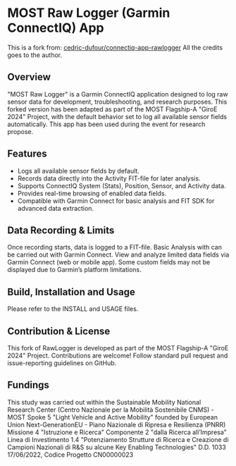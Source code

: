 # MOST Raw Logger (Garmin ConnectIQ) App


This is a fork from:  [cedric-dufour/connectiq-app-rawlogger](https://github.com/cedric-dufour/connectiq-app-rawlogger)
All the credits goes to the author.

## Overview

"MOST Raw Logger" is a Garmin ConnectIQ application designed to log raw sensor data for development, troubleshooting, and research purposes. 
This forked version has been adapted as part of the MOST Flagship-A "GiroE 2024" Project, with the default behavior set to log all available sensor fields automatically.
This app has been used during the event for research propose.


## Features

- Logs all available sensor fields by default.
- Records data directly into the Activity FIT-file for later analysis.
- Supports ConnectIQ System (Stats), Position, Sensor, and Activity data.
- Provides real-time browsing of enabled data fields.
- Compatible with Garmin Connect for basic analysis and FIT SDK for advanced data extraction.


## Data Recording & Limits

Once recording starts, data is logged to a FIT-file.
Basic Analysis with can be carried out with Garmin Connect.
View and analyze limited data fields via Garmin Connect (web or mobile app).
Some custom fields may not be displayed due to Garmin’s platform limitations.


## Build, Installation and Usage

Please refer to the INSTALL and USAGE files.



## Contribution & License

This fork of RawLogger is developed as part of the MOST Flagship-A "GiroE 2024" Project. 
Contributions are welcome! 
Follow standard pull request and issue-reporting guidelines on GitHub.


## Fundings
This study was carried out within the Sustainable Mobility National Research Center (Centro Nazionale per la Mobilità Sostenibile CNMS) - MOST Spoke 5 "Light Vehicle and Active Mobility" founded by European Union Next-GenerationEU - Piano Nazionale di Ripresa e Resilienza (PNRR)
Missione 4 "Istruzione e Ricerca"
Componente 2 "dalla Ricerca all’Impresa" 
Linea di Investimento 1.4 "Potenziamento Strutture di Ricerca e Creazione di Campioni Nazionali di R&S su alcune Key Enabling Technologies"
D.D. 1033 17/06/2022, Codice Progetto CN00000023